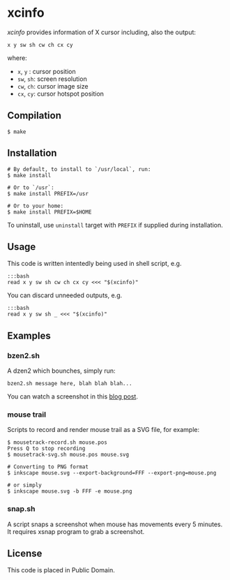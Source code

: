 xcinfo
======

*xcinfo* provides information of X cursor including, also the output:

    x y sw sh cw ch cx cy

where:

 * `x`, `y` : cursor position
 * `sw`, `sh`: screen resolution
 * `cw`, `ch`: cursor image size
 * `cx`, `cy`: cursor hotspot position

Compilation
-----------

    $ make

Installation
------------

    # By default, to install to `/usr/local`, run:
    $ make install

    # Or to `/usr`:
    $ make install PREFIX=/usr

    # Or to your home:
    $ make install PREFIX=$HOME

To uninstall, use `uninstall` target with `PREFIX` if supplied during installation.

Usage
-----

This code is written intentedly being used in shell script, e.g.

    :::bash
    read x y sw sh cw ch cx cy <<< "$(xcinfo)"

You can discard unneeded outputs, e.g.

    :::bash
    read x y sw sh _ <<< "$(xcinfo)"

Examples
--------

### bzen2.sh

A dzen2 which bounches, simply run:

    bzen2.sh message here, blah blah blah...

You can watch a screenshot in this [blog post][bzen2-post].

[bzen2-post]: http://blog.yjl.im/2011/09/bzen2-dzen2-which-bounces.html

### mouse trail

Scripts to record and render mouse trail as a SVG file, for example:

    $ mousetrack-record.sh mouse.pos
    Press Q to stop recording
    $ mousetrack-svg.sh mouse.pos mouse.svg

    # Converting to PNG format
    $ inkscape mouse.svg --export-background=FFF --export-png=mouse.png

    # or simply
    $ inkscape mouse.svg -b FFF -e mouse.png

### snap.sh

A script snaps a screenshot when mouse has movements every 5 minutes. It requires xsnap program to grab a screenshot.

License
-------

This code is placed in Public Domain.
